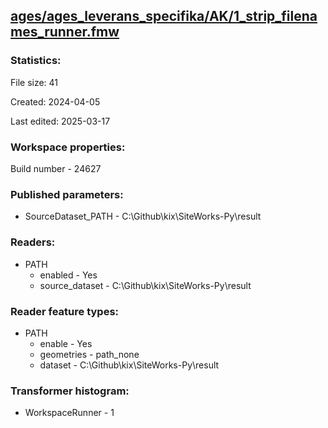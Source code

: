 ﻿## [ages/ages_leverans_specifika/AK/1_strip_filenames_runner.fmw](https://github.com/kicki58/kix_working_dir/blob/master/ages/ages_leverans_specifika/AK/1_strip_filenames_runner.fmw)

### Statistics:
File size: 41

Created: 2024-04-05

Last edited: 2025-03-17


### Workspace properties:
Build number    - 24627

### Published parameters:
*  SourceDataset_PATH    -   C:\Github\kix\SiteWorks-Py\result

### Readers:
*  PATH
    * enabled    -  Yes
    * source_dataset    -   C:\Github\kix\SiteWorks-Py\result

### Reader feature types:
*  PATH
    * enable - Yes
    * geometries - path_none
    * dataset - C:\Github\kix\SiteWorks-Py\result




### Transformer histogram:
*  WorkspaceRunner    -   1

